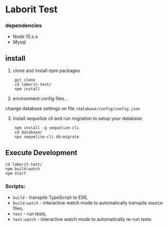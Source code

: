 
# Laborit Test 

### dependencies

 - Node 10.x.x 
 - Mysql 

## install 

 1. clone and install npm packages 

```
	git clone 
	cd laborit-test/
	npm install 
```
 2. environment config files...

  change database settings on file `/database/config/config.json`

3. Install sequelize cli and run migration to setup your database
```
	npm install -g sequelize-cli
	cd database/
	npx sequelize-cli db:migrate
```
## Execute Development 

```
cd laborit-test/
npm build:watch
npm start
```

### Scripts: 

-   `build`  - transpile TypeScript to ES6,
-   `build:watch`  - interactive watch mode to automatically transpile source files,
-   `test`  - run tests,
-   `test:watch`  - interactive watch mode to automatically re-run tests